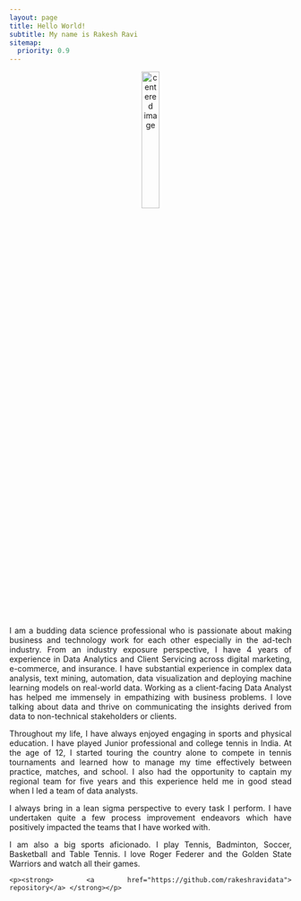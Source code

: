 ```yaml
---
layout: page
title: Hello World!
subtitle: My name is Rakesh Ravi
sitemap:
  priority: 0.9
---
```


<center>
<p class="aligncenter">
<img src="{{ '/assets/img/KuduvaUmasankar_RakeshRavi.png' | prepend: site.baseurl }}" width = "25%" height = "25%" class="center" alt="centered image" >
	</p>
</center>
<div id="describe-text" style="text-align: justify" max-width: 50%>
	<p>I am a budding data science professional who is passionate about making business and technology work for each other especially in the ad-tech industry.  From an industry exposure perspective, I have 4 years of experience in Data Analytics and Client Servicing across digital marketing, e-commerce, and insurance. I have substantial experience in complex data analysis, text mining, automation, data visualization and deploying machine learning models on real-world data. Working as a client-facing Data Analyst has helped me immensely in empathizing with business problems. I love talking about data and thrive on communicating the insights derived from data to non-technical stakeholders or clients.</p>

<p>Throughout my life, I have always enjoyed engaging in sports and physical education. I have played Junior professional and college tennis in India. At the age of 12, I started touring the country alone to compete in tennis tournaments and learned how to manage my time effectively between practice, matches, and school. I also had the opportunity to captain my regional team for five years and this experience held me in good stead when I led a team of data analysts.</p>

<p>I always bring in a lean sigma perspective to every task I perform. I have undertaken quite a few process improvement endeavors which have positively impacted the teams that I have worked with.</p>

<p>I am also a big sports aficionado. I play Tennis, Badminton, Soccer, Basketball and Table Tennis. I love Roger Federer and the Golden State Warriors and watch all their games.</p>

	<p><strong> <a href="https://github.com/rakeshravidata"> repository</a> </strong></p>
</div>

